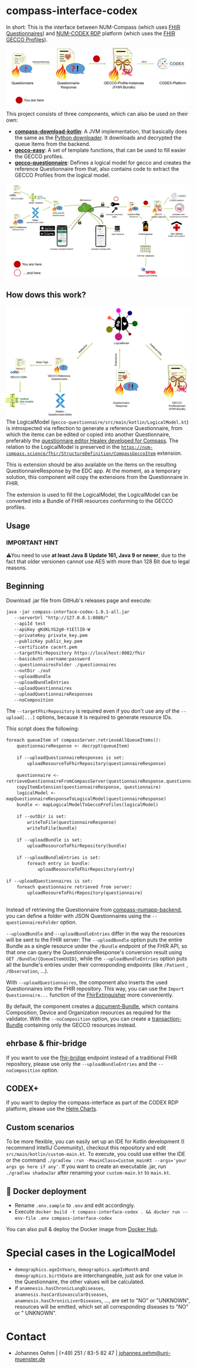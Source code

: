 # compass-interface-codex
In short: This is the interface between NUM-Compass (which
uses [FHIR Questionnaires](http://hl7.org/fhir/questionnaire.html))
and [NUM-CODEX RDP](https://www.netzwerk-universitaetsmedizin.de/projekte/codex) platform (which uses
the [FHIR GECCO Profiles](https://simplifier.net/guide/germancoronaconsensusdataset-implementationguide/home)).

![](docs/Transform.png)

This project consists of three components, which can also be used on their own:

* [**compass-download-kotlin**](./compass-download-kotlin): A JVM implementation, that basically does the same as
  the [Python downloader](https://github.com/NUMde/compass-numapp-downloader). It downloads and decrypted the queue
  items from the backend.
* [**gecco-easy**](./gecco-easy): A set of template functions, that can be used to fill easier the GECCO profiles.
* [**gecco-questionnaire**](./gecco-questionnaire): Defines a logical model for gecco and creates the reference
  Questionnaire from that, also contains code to extract the GECCO Profiles from the logical model.

![](docs/Compass-Pipeline-Complete-white.png)
  
## How dows this work?
![](docs/Overview%20LogicalModel.png)
The LogicalModel (`gecco-questionnaire/src/main/kotlin/LogicalModel.kt`) is introspected via reflection to generate a reference Questionnaire,
from which the items can be edited or copied into another Questionnaire, preferably the 
[questionnare editor Healex developed for Compass](https://github.com/NUMde/compass-questionnaire-editor). The relation 
to the LogicalModel is preserved in the [`https://num-compass.science/fhir/StructureDefinition/CompassGeccoItem`](https://github.com/NUMde/compass-implementation-guide/blob/master/input/pagecontent/index.md) extension.

This is extension should be also available on the items on the resulting QuestionnaireResponse by the EDC app. At the moment, 
as a temporary solution, this component will copy the extensions from the Questionnaire in FHIR. 

The extension is used to fill the LogicalModel, the LogicalModel can be converted into a Bundle of FHIR resources conforming to the GECCO profiles.

## Usage
### IMPORTANT HINT
⚠You need to use **at least Java 8 Update 161, Java 9 or newer**, due to the fact that older versionen cannot use AES with more than
128 Bit due to legal reasons.

## Beginning 
Download .jar file from GitHub's releases page and execute: 
```
java -jar compass-interface-codex-1.0.1-all.jar 
   --serverUrl "http://127.0.0.1:8080/" 
   --apiId test 
   --apiKey gKdKLYG2g0-Y1EllI0-W 
   --privateKey private_key.pem 
   --publicKey public_key.pem 
   --certificate cacert.pem 
   --targetFhirRepository https://localhost:8082/fhir
   --basicAuth username:password
   --questionnairesFolder ./questionnaires
   --outDir ./out 
   --uploadBundle 
   --uploadBundleEntries 
   --uploadQuestionnaires
   --uploadQuestionnaireResponses
   --noComposition
```
The `--targetFhirRepository` is required even if you don't use any of the `--upload[...]` options, because it is required
to generate resource IDs.

This script does the following:
```
foreach queueItem of compassServer.retrieveAllQueueItems():
    questionnaireResponse <- decrypt(queueItem)
    
    if --uploadQuestionnaireResponses is set:
        uploadResourceToFhirRepository(questionnaireResponse)
    
    questionnaire <- retrieveQuestionnaireFromCompassServer(questionnaireResponse.questionnaire)
    copyItemExtension(questionnaireResponse, questionnaire)
    logicalModel <- mapQuestionnaireResponseToLogicalModel(questionnaireResponse)
    bundle <- mapLogicalModelToGeccoProfiles(logicalModel)
    
    if --outDir is set:
        writeToFile(questionnaireResponse)    
        writeToFile(bundle)   
        
    if --uploadBundle is set: 
        uploadResourceToFhirRepository(bundle)
        
    if --uploadBundleEntries is set: 
        foreach entry in bundle:
            uploadResourceToFhirRepository(entry)
        
if --uploadQuestionnaires is set:        
    foreach questionnaire retrieved from server:
        uploadResoureToFhirRepository(questionnaire)         
        
```
Instead of retrieving the Questionnaire from [compass-numapp-backend](https://github.com/NUMde/compass-numapp-backend),
you can define a folder with JSON Questionnaires using the `--questionnairesFolder` option.

`--uploadBundle` and `--uploadBundleEntries` differ in the way the resources will be sent to the FHIR server:
The `--uploadBundle` option puts the entire Bundle as a single resource under the `/Bundle` endpoint of the FHIR API, so
that one can query the QuestionnaireResponse's conversion result using `GET /Bundle/{QueueItemUUID}`, while the
`--uploadBundleEntries` option puts all the bundle's entries under their corresponding endpoints (like `/Patient`
, `/Observation`, ...).

With `--uploadQuestionnaires`, the component also inserts the used Questionnaires into the FHIR repository. This way,
you can use the `Import Questionnaire...` function of
the [FhirExtinguisher](https://github.com/JohannesOehm/FhirExtinguisher)
more conveniently.

By default, the component creates a [document-Bundle](https://www.hl7.org/fhir/documents.html), which contains
Composition, Device and Organization resources as required for the validator. With the `--noComposition` option, you can
create a
[transaction-Bundle](https://www.hl7.org/fhir/bundle.html#transaction) containing only the GECCO resources instead.

## ehrbase & fhir-bridge

If you want to use the [fhir-bridge](https://github.com/ehrbase/fhir-bridge) endpoint instead of a traditional FHIR
repository, please use only the `--uploadBundleEntries` and the `--noComposition` option.

## CODEX+

If you want to deploy the compass-interface as part of the CODEX RDP platform, please use
the [Helm Charts](https://imigitlab.uni-muenster.de/published/compass-interface-codex-helm).

## Custom scenarios

To be more flexible, you can easily set up an IDE for Kotlin development (I recommend IntelliJ Community), checkout this
repository and edit `src/main/kotlin/custom-main.kt`. To execute, you could use either the IDE or the command
`./gradlew :run -PmainClass=Custom_mainKt --args='your args go here if any'`. If you want to create an executable .jar,
run `./gradlew shadowJar` after renaming your `custom-main.kt` to `main.kt`.

## 🐳 Docker deployment

* Rename `.env.sample` to `.env` and edit accordingly.
* Execute `docker build -t compass-interface-codex . && docker run --env-file .env compass-interface-codex `

You can also pull & deploy the Docker image
from [Docker Hub](https://hub.docker.com/repository/docker/wwuimi/compass-interface-codex).

# Special cases in the LogicalModel

* `demographics.ageInYears`, `demographics.ageInMonth` and `demographics.birthDate` are interchangeable, just ask for
  one value in the Questionnaire, the other values will be calculated.
* if `anamnesis.hasChronicLungDiseases`, `anamnesis.hasCardiovascularDiseases`, `anamnesis.hasChronicLiverDiseases`,
  ..., are set to "NO" or "UNKNOWN", resources will be emitted, which set all corresponding diseases to "NO" or "
  UNKNOWN".

# Contact

* Johannes Oehm | (+49) 251 / 83-5 82 47 | johannes.oehm@uni-muenster.de
